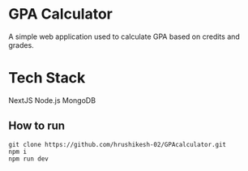 # GPA Calculator

A simple web application used to calculate GPA based on credits and grades.

# Tech Stack

NextJS
Node.js
MongoDB

## How to run

    git clone https://github.com/hrushikesh-02/GPAcalculator.git
    npm i
    npm run dev
